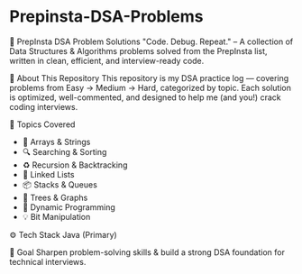 # Prepinsta-DSA-Problems

🧩 PrepInsta DSA Problem Solutions
"Code. Debug. Repeat." – A collection of Data Structures & Algorithms problems solved from the PrepInsta list, written in clean, efficient, and interview-ready code.

🚀 About This Repository
This repository is my DSA practice log — covering problems from Easy → Medium → Hard, categorized by topic. Each solution is optimized, well-commented, and designed to help me (and you!) crack coding interviews.

📂 Topics Covered

- 🔢 Arrays & Strings
- 🔍 Searching & Sorting
- ♻ Recursion & Backtracking
- 🔗 Linked Lists
- 📦 Stacks & Queues
- 🌳 Trees & Graphs
- 🧠 Dynamic Programming
- 💡 Bit Manipulation

⚙️ Tech Stack
Java (Primary)

🎯 Goal
Sharpen problem-solving skills & build a strong DSA foundation for technical interviews.
